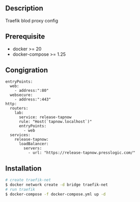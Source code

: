 ## Description

Traefik blod proxy config

## Prerequisite

- docker >= 20
- docker-compose >= 1.25

## Congigration

```
entryPoints:
  web:
    - address:":80"
  websecure:
    - address:":443"
http:
  routers:
    lab:
      service: release-tapnow
      rule: "Host(`tapnow.localhost`)"
      entryPoints:
        - web
  services:
    release-tapnow:
      loadBalancer:
        servers:
          - url: "https://release-tapnow.presslogic.com/"

```

## Installation

```bash
# create traefik-net
$ docker network create -d bridge traefik-net
# run traefik
$ docker-compose -f docker-compose.yml up -d
```
